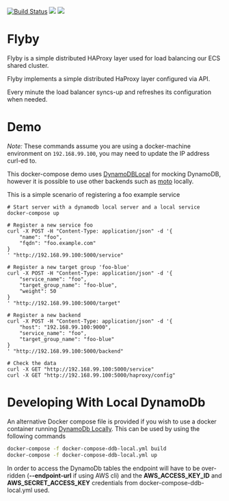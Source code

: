 [![Build Status](https://travis-ci.org/Skyscanner/flyby.svg?branch=master)](https://travis-ci.org/Skyscanner/flyby)
[![](https://images.microbadger.com/badges/image/skyscanner/flyby.svg)](http://microbadger.com/images/skyscanner/flyby "Get your own image badge on microbadger.com")
[![](https://images.microbadger.com/badges/version/skyscanner/flyby.svg)](http://microbadger.com/images/skyscanner/flyby "Get your own version badge on microbadger.com")

# Flyby
Flyby is a simple distributed HAProxy layer used for load balancing our ECS shared cluster.

Flyby implements a simple distributed HaProxy layer configured via API.

Every minute the load balancer syncs-up and refreshes its configuration when needed.

Demo
====
*Note:* These commands assume you are using a docker-machine environment on `192.168.99.100`, you may need to update the IP address curl-ed to.

This docker-compose demo uses [DynamoDBLocal](http://docs.aws.amazon.com/amazondynamodb/latest/developerguide/DynamoDBLocal.html) for mocking DynamoDB, however it is possible to use other backends such as [moto](https://github.com/spulec/moto) locally.

This is a simple scenario of registering a foo example service
```
# Start server with a dynamodb local server and a local service
docker-compose up

# Register a new service foo
curl -X POST -H "Content-Type: application/json" -d '{
    "name": "foo",
    "fqdn": "foo.example.com"
}
' "http://192.168.99.100:5000/service"

# Register a new target group 'foo-blue'
curl -X POST -H "Content-Type: application/json" -d '{
    "service_name": "foo",
    "target_group_name": "foo-blue",
    "weight": 50
}
' "http://192.168.99.100:5000/target"

# Register a new backend
curl -X POST -H "Content-Type: application/json" -d '{
    "host": "192.168.99.100:9000",
    "service_name": "foo",
    "target_group_name": "foo-blue"
}
' "http://192.168.99.100:5000/backend"

# Check the data
curl -X GET "http://192.168.99.100:5000/service"
curl -X GET "http://192.168.99.100:5000/haproxy/config"
```

Developing With Local DynamoDb
==============================

An alternative Docker compose file is provided if you wish to use a docker container running [DynamoDb Locally](http://docs.aws.amazon.com/amazondynamodb/latest/developerguide/DynamoDBLocal.html).
This can be used by using the following commands

```bash
docker-compose -f docker-compose-ddb-local.yml build
docker-compose -f docker-compose-ddb-local.yml up
```

In order to access the DynamoDb tables the endpoint will have to be over-ridden (**--endpoint-url** if using AWS cli) and the **AWS_ACCESS_KEY_ID** and **AWS_SECRET_ACCESS_KEY** credentials from docker-compose-ddb-local.yml used.
